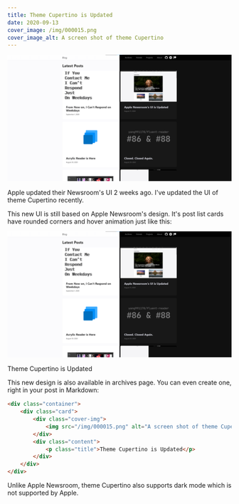 ```yaml
---
title: Theme Cupertino is Updated
date: 2020-09-13
cover_image: /img/000015.png
cover_image_alt: A screen shot of theme Cupertino
---
```


![A screen shot of theme Cupertino](/img/000015.png)

Apple updated their Newsroom's UI 2 weeks ago. I've updated the UI of theme Cupertino recently.

This new UI is still based on Apple Newsroom's design. It's post list cards have rounded corners and hover animation just like this:

<div class="container">
    <div class="card">
        <div class="cover-img">
            <img src="/img/000015.png" alt="A screen shot of theme Cupertino">
        </div>
        <div class="content">
            <p class="title">Theme Cupertino is Updated</p>
        </div>
    </div>
</div>

This new design is also available in archives page. You can even create one, right in your post in Markdown:

```html
<div class="container">
    <div class="card">
        <div class="cover-img">
            <img src="/img/000015.png" alt="A screen shot of theme Cupertino">
        </div>
        <div class="content">
            <p class="title">Theme Cupertino is Updated</p>
        </div>
    </div>
</div>
```

Unlike Apple Newsroom, theme Cupertino also supports dark mode which is not supported by Apple.
